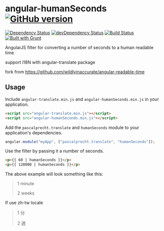 angular-humanSeconds [![GitHub version](https://badge.fury.io/gh/tsaikd%2Fangular-humanSeconds.png)](http://badge.fury.io/gh/tsaikd%2Fangular-humanSeconds)
====================
[![Dependency Status](https://david-dm.org/tsaikd/angular-humanSeconds.png)](https://david-dm.org/tsaikd/angular-humanSeconds)
[![devDependency Status](https://david-dm.org/tsaikd/angular-humanSeconds/dev-status.png)](https://david-dm.org/tsaikd/angular-humanSeconds#info=devDependencies)
[![Build Status](https://travis-ci.org/tsaikd/angular-humanSeconds.png)](https://travis-ci.org/tsaikd/angular-humanSeconds)
[![Built with Grunt](https://cdn.gruntjs.com/builtwith.png)](http://gruntjs.com/)

AngularJS filter for converting a number of seconds to a human readable time

support i18N with angular-translate package

fork from https://github.com/wildlyinaccurate/angular-readable-time

## Usage

Include `angular-translate.min.js` and `angular-humanSeconds.min.js` in your application.

```html
<script src="angular-translate.min.js"></script>
<script src="angular-humanSeconds.min.js"></script>
```

Add the `pascalprecht.translate` and `humanSeconds` module to your application's dependencies.

```js
angular.module("myApp", ["pascalprecht.translate", "humanSeconds"]);
```

Use the filter by passing it a number of seconds.

```html
<p>{{ 60 | humanSeconds }}</p>
<p>{{ 128000 | humanSeconds }}</p>
```

The above example will look something like this:

> 1 minute
>
> 2 weeks

If use zh-tw locale

> 1 分
>
> 2 週
